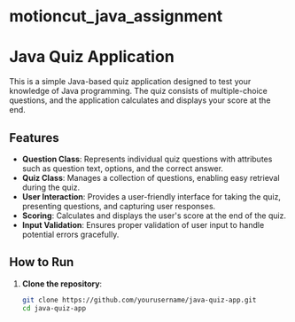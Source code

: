 # motioncut_java_assignment
# Java Quiz Application

This is a simple Java-based quiz application designed to test your knowledge of Java programming. The quiz consists of multiple-choice questions, and the application calculates and displays your score at the end.

## Features

- **Question Class**: Represents individual quiz questions with attributes such as question text, options, and the correct answer.
- **Quiz Class**: Manages a collection of questions, enabling easy retrieval during the quiz.
- **User Interaction**: Provides a user-friendly interface for taking the quiz, presenting questions, and capturing user responses.
- **Scoring**: Calculates and displays the user's score at the end of the quiz.
- **Input Validation**: Ensures proper validation of user input to handle potential errors gracefully.

## How to Run

1. **Clone the repository**:
   ```sh
   git clone https://github.com/yourusername/java-quiz-app.git
   cd java-quiz-app
